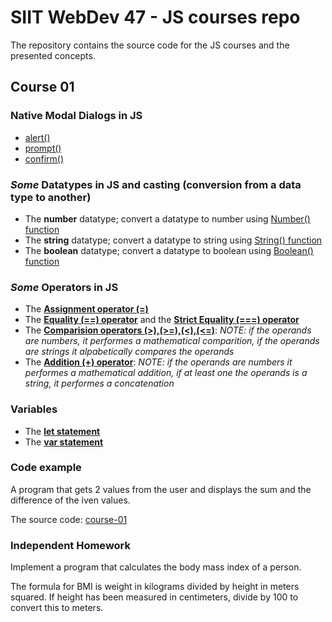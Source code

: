 # SIIT WebDev 47 - JS courses repo

The repository contains the source code for the JS courses and the presented concepts.

## Course 01

### Native Modal Dialogs in JS
- [alert()](https://developer.mozilla.org/en-US/docs/Web/API/Window/alert) 
- [prompt()](https://developer.mozilla.org/en-US/docs/Web/API/Window/prompt)
- [confirm()](https://developer.mozilla.org/en-US/docs/Web/API/Window/confirm)

### _Some_ Datatypes in JS and casting (conversion from a data type to another)
- The **number** datatype; convert a datatype to number using [Number() function](https://developer.mozilla.org/en-US/docs/Web/JavaScript/Reference/Global_Objects/Number)
- The **string** datatype; convert a datatype to string using [String() function](https://developer.mozilla.org/en-US/docs/Web/JavaScript/Reference/Global_Objects/String#string_primitives_and_string_objects)
- The **boolean** datatype; convert a datatype to boolean using [Boolean() function](https://developer.mozilla.org/en-US/docs/Web/JavaScript/Reference/Global_Objects/Boolean/Boolean#syntax)

### _Some_ Operators in JS
 - The [**Assignment operator (=)**](https://developer.mozilla.org/en-US/docs/Web/JavaScript/Reference/Operators/Assignment)
 - The [**Equality (==) operator**](https://developer.mozilla.org/en-US/docs/Web/JavaScript/Reference/Operators/Equality) and the [**Strict Equality (===) operator**](https://developer.mozilla.org/en-US/docs/Web/JavaScript/Reference/Operators/Strict_equality)
 - The [**Comparision operators (>),(>=),(<),(<=)**](https://developer.mozilla.org/en-US/docs/Web/JavaScript/Guide/Expressions_and_Operators#comparison_operators): _NOTE: if the operands are numbers, it performes a mathematical comparition, if the operands are strings it alpabetically compares the operands_
 - The [**Addition (+) operator**](https://developer.mozilla.org/en-US/docs/Web/JavaScript/Reference/Operators/Addition): _NOTE: if the operands are numbers it performes a mathematical addition, if at least one the operands is a string, it performes a concatenation_

### Variables
- The [**let statement**](https://developer.mozilla.org/en-US/docs/Web/JavaScript/Reference/Statements/let)
- The [**var statement**](https://developer.mozilla.org/en-US/docs/Web/JavaScript/Reference/Statements/var)

### Code example
A program that gets 2 values from the user and displays the sum and the difference of the iven values.

The source code: [course-01](#)

### Independent Homework
Implement a program that calculates the body mass index of a person. 

The formula for BMI is weight in kilograms divided by height in meters squared. If height has been measured in centimeters, divide by 100 to convert this to meters.